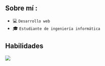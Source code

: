 <div align="center" width="50">
    
</div>



## Sobre mí :

- 💻 `Desarrollo web`
- 🎓 `Estudiante de ingeniería informática`


<h2>Habilidades</h2>
<p align="left">
  <a href="https://skillicons.dev">
    <img src="https://skillicons.dev/icons?i=github,react,astro,js,laravel,tailwind,java,spring,mysql" />
  </a>
</p>



